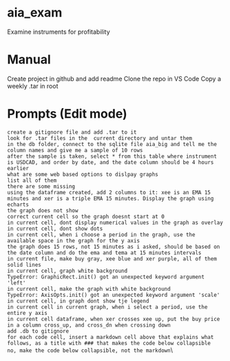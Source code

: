 # aia_exam
Examine instruments for profitability

# Manual
Create project in github and add readme
Clone the repo in VS Code
Copy a weekly .tar in root

# Prompts (Edit mode)
`create a gitignore file and add .tar to it`\
`look for .tar files in the  current directory and untar them`\
`in the db folder, connect to the sqlite file aia_big and tell me the column names and give me a sample of 10 rows`\
`after the sample is taken, select * from this table where instrument is USDCAD, and order by date, and the date column should be 4 hours earlier`\
`what are some web based options to dislpay graphs`\
`list all of them`\
`there are some missing`\
`using the dataframe created, add 2 columns to it: xee is an EMA 15 minutes and xer is a triple EMA 15 minutes. Display the graph using echarts`\
`the graph does not show`\
`correct current cell so the graph doesnt start at 0`\
`in current cell, dont display numerical values in the graph as overlay`\
`in current cell, dont show dots`\
`in current cell, when i choose a period in the graph, use the available space in the graph for the y axis`\
`the graph does 15 rows, not 15 minutes as i asked, should be based on the date column and do the ema and tema at 15 minutes intervals`\
`in current file, make buy gray, xee blue and xer purple, all of them solid lines`\
`in current cell, graph white background`\
`TypeError: GraphicRect.init() got an unexpected keyword argument 'left'`\
`in current cell, make the graph with white background`\
`TypeError: AxisOpts.init() got an unexpected keyword argument 'scale'`\
`in current cell, in graph dont show tje legend`\
`in current cell in current graph, when i select a period, use the entire y axis`\
`in current cell dataframe, when xer crosses xee up, put the buy price in a column cross_up, and cross_dn when crossing down`\
`add .db to gitignore`\
`for each code cell, insert a markdown cell above that explains what follows, as a title with ### that makes the code below collapsible`\
`no, make the code below collapsible, not the markdown`\